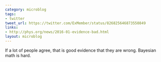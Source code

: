 ```yaml
---
category: microblog
tags:
- twitter
tweet_url: https://twitter.com/ExMember/status/826825646873550849
links:
- http://phys.org/news/2016-01-evidence-bad.html
layout: microblog
---
```

If a lot of people agree, that is good evidence that they are wrong. Bayesian math is hard.
